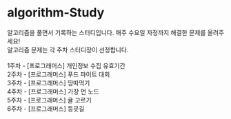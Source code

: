 # algorithm-Study

알고리즘을 풀면서 기록하는 스터디입니다.
매주 수요일 자정까지 해결한 문제를 올려주세요!
<br>
알고리즘 문제는 각 주차 스터디장이 선정합니다.
<br>
<br>
1주차 - [프로그래머스] 개인정보 수집 유효기간
<br>
2주차 - [프로그래머스] 푸드 파이트 대회
<br>
3주차 - [프로그래머스] 땅따먹기
<br>
4주차 - [프로그래머스] 가장 먼 노드
<br>
5주차 - [프로그래머스] 귤 고르기
<br>
6주차 - [프로그래머스] 등굣길